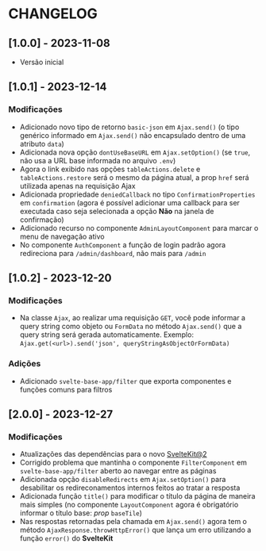 # CHANGELOG

## [1.0.0] - 2023-11-08

- Versão inicial

## [1.0.1] - 2023-12-14

### Modificações

- Adicionado novo tipo de retorno `basic-json` em `Ajax.send()` (o tipo genérico informado em `Ajax.send()` não encapsulado dentro de uma atributo `data`)
- Adicionada nova opção `dontUseBaseURL` em `Ajax.setOption()` (se `true`, não usa a URL base informada no arquivo `.env`)
- Agora o link exibido nas opções `tableActions.delete` e `tableActions.restore` será o mesmo da página atual, a prop `href` será utilizada apenas na requisição Ajax
- Adicionada propriedade `deniedCallback` no tipo `ConfirmationProperties` em `confirmation` (agora é possível adicionar uma callback para ser executada caso seja selecionada a opção **Não** na janela de confirmação)
- Adicionado recurso no componente `AdminLayoutComponent` para marcar o menu de navegação ativo
- No componente `AuthComponent` a função de login padrão agora redireciona para `/admin/dashboard`, não mais para `/admin`

## [1.0.2] - 2023-12-20

### Modificações

- Na classe `Ajax`, ao realizar uma requisição `GET`, você pode informar a query string como objeto ou `FormData` no método `Ajax.send()` que a query string será gerada automaticamente. Exemplo: `Ajax.get(<url>).send('json', queryStringAsObjectOrFormData)`

### Adições

- Adicionado `svelte-base-app/filter` que exporta componentes e funções comuns para filtros

## [2.0.0] - 2023-12-27

### Modificações

- Atualizações das dependências para o novo [SvelteKit@2](https://kit.svelte.dev/docs/migrating-to-sveltekit-2)
- Corrigido problema que mantinha o componente `FilterComponent` em `svelte-base-app/filter` aberto ao navegar entre as páginas
- Adicionada opção `disableRedirects` em `Ajax.setOption()` para desabilitar os redireconamentos internos feitos ao tratar a resposta
- Adicionada função `title()` para modificar o título da página de maneira mais simples (no componente `LayoutComponent` agora é obrigatório informar o título base: _prop_ `baseTile`)
- Nas respostas retornadas pela chamada em `Ajax.send()` agora tem o método `AjaxResponse.throwHttpError()` que lança um erro utilizando a função `error()` do **SvelteKit**